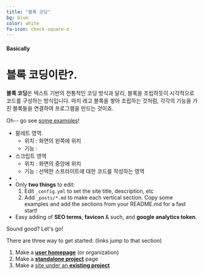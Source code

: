 ```yaml
---
title: "블록 코딩"
bg: blue
color: white
fa-icon: check-square-o
---
```


#### Basically

# 블록 코딩이란?.

**블록 코딩**은 텍스트 기반의 전통적인 코딩 방식과 달리, 블록을 조립하듯이 시각적으로 코드를 구성하는 방식입니다. 마치 레고 블록을 쌓아 조립하는 것처럼, 각각의 기능을 가진 블록들을 연결하여 프로그램을 만드는 것이죠.

Oh-- go see [some examples](https://scratch.mit.edu/projects/)!

- 팔레트 영역.
  * 위치 : 화면의 왼쪽에 위치
  * 기능 :
- 스크립트 영역
  * 위치 : 화면의 중앙에 위치
  * 기능 : 선택한 스프라이트에 대한 코드를 작성하는 영역
- .
- Only **two things** to edit:
  1. Edit `_config.yml` to set the site title, description, etc
  2. Add `_posts/*.md` to make each vertical section. Copy some examples and add the sections from your README.md for a fast start!
- Easy adding of **SEO terms**, **favicon** & such, and **google analytics token**.

Sound good? Let's go!

There are three way to get started: (links jump to that section)

1. Make a [**user homepage**](#setup-as-user-homepage) (or organization)
2. Make a [**standalone project**](#setup-as-standalone-project-page) page
3. Make a [site under an **existing project**](#setup-inside-existing-project)
